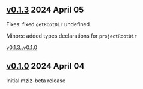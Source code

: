 ## [v0.1.3]() 2024 April 05

Fixes: fixed `getRootDir` undefined 

Minors: added types declarations for `projectRootDir`

[v0.1.3..v0.1.0](https://github.com/ambiere/project-root/compare/v0.1.0..ambiere:v0.1.3)

## [v0.1.0]() 2024 April 04

Initial mziz-beta release
